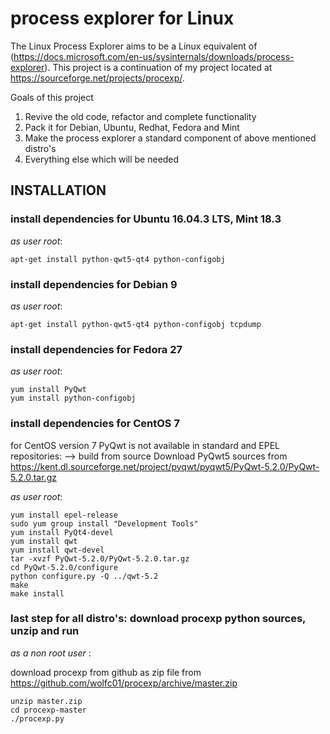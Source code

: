 # process explorer for Linux

The Linux Process Explorer aims to be a Linux equivalent of  (https://docs.microsoft.com/en-us/sysinternals/downloads/process-explorer). This project is a continuation of my project located at https://sourceforge.net/projects/procexp/. 

Goals of this project
1. Revive the old code, refactor and complete functionality
2. Pack it for Debian, Ubuntu, Redhat, Fedora and Mint
3. Make the process explorer a standard component of above mentioned distro's
4. Everything else which will be needed

## INSTALLATION
### install dependencies for Ubuntu 16.04.3 LTS, Mint 18.3
_as user root_:
```
apt-get install python-qwt5-qt4 python-configobj
```
### install dependencies for Debian 9
_as user root_:
```
apt-get install python-qwt5-qt4 python-configobj tcpdump 
```
### install dependencies for Fedora 27
_as user root_:
```
yum install PyQwt
yum install python-configobj
```
### install dependencies for CentOS 7

for CentOS version 7 PyQwt is not available in standard and EPEL repositories: --> build from source
Download PyQwt5 sources from https://kent.dl.sourceforge.net/project/pyqwt/pyqwt5/PyQwt-5.2.0/PyQwt-5.2.0.tar.gz

_as user root_:
```
yum install epel-release
sudo yum group install "Development Tools"
yum install PyQt4-devel
yum install qwt
yum install qwt-devel
tar -xvzf PyQwt-5.2.0/PyQwt-5.2.0.tar.gz
cd PyQwt-5.2.0/configure
python configure.py -Q ../qwt-5.2
make
make install
```
### last step for all distro's: download procexp python sources, unzip and run
_as a non root user_ :

download procexp from github as zip file from https://github.com/wolfc01/procexp/archive/master.zip
```
unzip master.zip
cd procexp-master
./procexp.py
```

